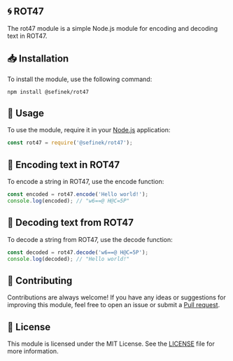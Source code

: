 ## 🌀 ROT47
The rot47 module is a simple Node.js module for encoding and decoding text in ROT47.

## 📥 Installation
To install the module, use the following command:
```shell
npm install @sefinek/rot47
```

## 🤔 Usage
To use the module, require it in your [Node.js](https://nodejs.org) application:
```js
const rot47 = require('@sefinek/rot47');
```

## 🔼 Encoding text in ROT47
To encode a string in ROT47, use the encode function:
```js
const encoded = rot47.encode('Hello world!');
console.log(encoded); // "w6==@ H@C=5P"
```

## 🔽 Decoding text from ROT47
To decode a string from ROT47, use the decode function:
```js
const decoded = rot47.decode('w6==@ H@C=5P');
console.log(decoded); // "Hello world!"
```

## 🤝 Contributing
Contributions are always welcome! If you have any ideas or suggestions for improving this module, feel free to open an issue or submit a [Pull request](https://github.com/sefinek24/rot47/pulls).

## 📝 License
This module is licensed under the MIT License. See the [LICENSE](LICENSE) file for more information.